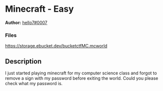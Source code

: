 # Minecraft - Easy
**Author:** [hello7#0007](https://github.com/hello7)

### Files
https://storage.ebucket.dev/bucketctfMC.mcworld

## Description
I just started playing minecraft for my computer science class and forgot to remove a sign with my password before exiting the world. Could you please check what my password is.
